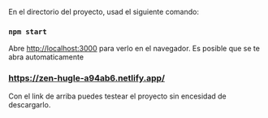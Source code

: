 En el directorio del proyecto, usad el siguiente comando:

### `npm start`

Abre [http://localhost:3000](http://localhost:3000) para verlo en el navegador. Es posible que se te abra automaticamente

### https://zen-hugle-a94ab6.netlify.app/

Con el link de arriba puedes testear el proyecto sin encesidad de descargarlo.
